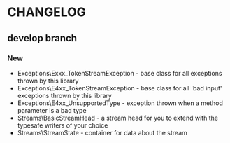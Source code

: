 # CHANGELOG

## develop branch

### New

* Exceptions\Exxx_TokenStreamException - base class for all exceptions thrown by this library
* Exceptions\E4xx_TokenStreamException - base class for all 'bad input' exceptions thrown by this library
* Exceptions\E4xx_UnsupportedType - exception thrown when a method parameter is a bad type
* Streams\BasicStreamHead - a stream head for you to extend with the typesafe writers of your choice
* Streams\StreamState - container for data about the stream
